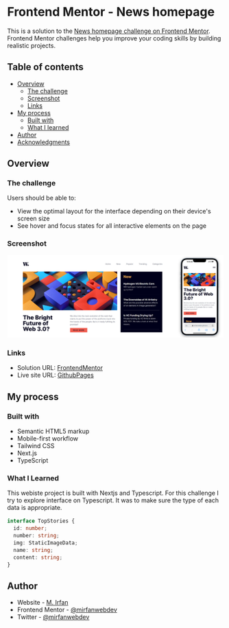 # Frontend Mentor - News homepage

This is a solution to the [News homepage challenge on Frontend Mentor](https://www.frontendmentor.io/challenges/news-homepage-H6SWTa1MFl). Frontend Mentor challenges help you improve your coding skills by building realistic projects.

## Table of contents

- [Overview](#overview)
  - [The challenge](#the-challenge)
  - [Screenshot](#screenshot)
  - [Links](#links)
- [My process](#my-process)
  - [Built with](#built-with)
  - [What I learned](#what-i-learned)
- [Author](#author)
- [Acknowledgments](#acknowledgments)

## Overview

### The challenge

Users should be able to:

- View the optimal layout for the interface depending on their device's screen size
- See hover and focus states for all interactive elements on the page

### Screenshot

![](./public/screenshoot.jpg)

### Links

- Solution URL: [FrontendMentor](https://www.frontendmentor.io/profile/mirfanwebdev)
- Live site URL: [GithubPages](https://mirfanwebdev.github.io/frontend-mentor-news/)

## My process

### Built with

- Semantic HTML5 markup
- Mobile-first workflow
- Tailwind CSS
- Next.js
- TypeScript

### What I Learned

This webiste project is built with Nextjs and Typescript. For this challenge I try to explore interface on Typescript. It was to make sure the type of each data is appropriate.

```ts
interface TopStories {
  id: number;
  number: string;
  img: StaticImageData;
  name: string;
  content: string;
}
```

## Author

- Website - [M. Irfan](https://mirfandev.tech)
- Frontend Mentor - [@mirfanwebdev](https://www.frontendmentor.io/profile/mirfanwebdev)
- Twitter - [@mirfanwebdev](https://https://twitter.com/mirfanwebdev)
